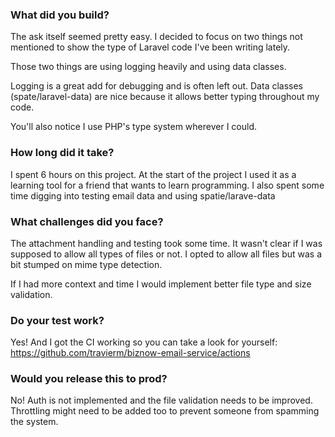 ### What did you build?
The ask itself seemed pretty easy. I decided to focus on two things not mentioned to show the type of Laravel code I've been writing lately.

Those two things are using logging heavily and using data classes. 

Logging is a great add for debugging and is often left out. Data classes (spate/laravel-data) are nice because it allows better typing throughout my code. 

You'll also notice I use PHP's type system wherever I could. 
### How long did it take?

I spent 6 hours on this project. At the start of the project I used it as a learning tool for a friend that wants to learn programming. I also spent some time digging into testing email data and using spatie/larave-data

### What challenges did you face?

The attachment handling and testing took some time. It wasn't clear if I was supposed to allow all types of files or not. I opted to allow all files but was a bit stumped on mime type detection.

If I had more context and time I would implement better file type and size validation.

### Do your test work?

Yes! And I got the CI working so you can take a look for yourself:
https://github.com/travierm/biznow-email-service/actions

### Would you release this to prod?

No! Auth is not implemented and the file validation needs to be improved. Throttling might need to be added too to prevent someone from spamming the system.
